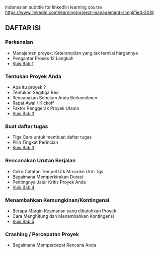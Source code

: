 indonesian subtitle for linkedlin learning course https://www.linkedin.com/learning/project-management-simplified-2019

## DAFTAR ISI

### Perkenalan
- Manajemen proyek: Keterampilan yang tak ternilai hargannya
- Pengantar Proses 12 Langkah
- [Kuis Bab 1](kuis/KUIS_BAB_1.MD)

### Tentukan Proyek Anda
- Apa itu proyek ?
- Tentukan Segitiga Besi
- Rencanakan Sebelum Anda Berkomitmen
- Rapat Awal / Kickoff
- Faktor Penggerak Proyek Utama
- [Kuis Bab 3](kuis/KUIS_BAB_2.MD)

### Buat daftar tugas
- Tiga Cara untuk membuat daftar tugas
- Pilih Tingkat Perincian
- [Kuis Bab 3](kuis/KUIS_BAB_3.MD)

### Rencanakan Urutan Berjalan
- Gnkn Catatan Tempel Utk Mrncnkn Urtn Tgs
- Bagaimana Memperkirakan Durasi
- Pentingnya Jalur Kritis Proyek Anda
- [Kuis Bab 4](kuis/KUIS_BAB_4.MD)

### Menambahkan Kemungkinan/Kontingensi
- Berapa Margin Keamanan yang dibutuhkan Proyek
- Cara Menghitung dan Menambahkan Kontingensi
- [Kuis Bab 5](kuis/KUIS_BAB_5.MD)

### Crashing / Percepatan Proyek
- Bagaimana Mempercepat Rencana Anda